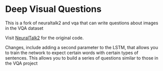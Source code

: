 # Deep Visual Questions
This is a fork of neuraltalk2 and vqa that can write questions about images in the VQA dataset

Visit [NeuralTalk2](https://github.com/karpathy/neuraltalk2) for the original code. 

Changes, include adding a second parameter to the LSTM, that allows you to train the network to expect certain words with certain types of sentences. This allows you to build a series of questions similar to those in the VQA project
